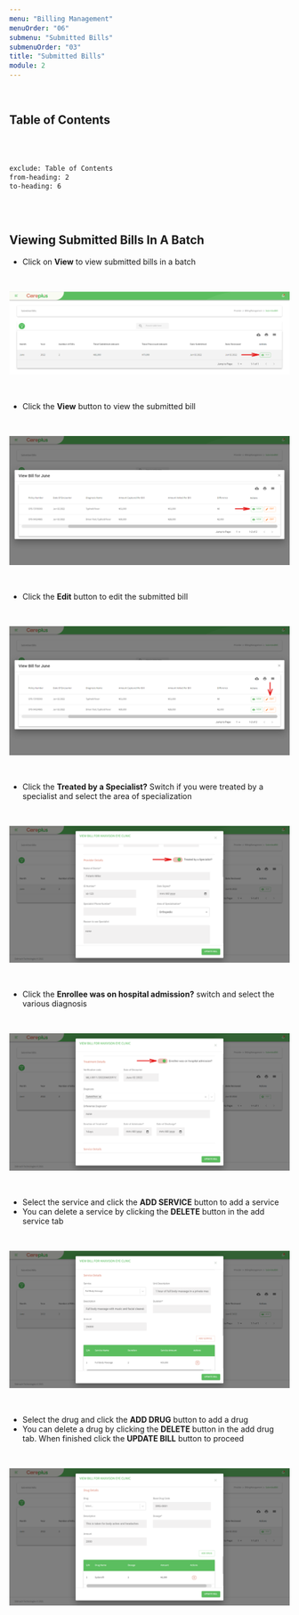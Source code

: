 ```yaml
---
menu: "Billing Management"
menuOrder: "06"
submenu: "Submitted Bills"
submenuOrder: "03"
title: "Submitted Bills"
module: 2
---
```


<br />

## Table of Contents

<br />
<br />

```toc
exclude: Table of Contents
from-heading: 2
to-heading: 6
```

<br />
<br />

## Viewing Submitted Bills In A Batch

- Click on **View** to view submitted bills in a batch

<br />

![Careplus Provider Submitted Bills View](/images/CareplusProviderSubmittedBillsView.png "Provider Submitted Bills View")

<br />

- Click the **View** button to view the submitted bill

<br />

![Careplus Provider Submitted Bills View View](/images/CareplusProviderSubmittedBillsViewView.png "Provider Submitted Bills View View")

<br />

- Click the **Edit** button to edit the submitted bill

<br />

![Careplus Provider Submitted Bills View Edit](/images/CareplusProviderSubmittedBillsViewEdit.png "Provider Submitted Bills View Edit")

<br />

- Click the **Treated by a Specialist?** Switch if you were treated by a specialist and select the area of specialization

<br />

![Careplus Provider Submitted Bills View Edit Modal](/images/CareplusProviderSubmittedBillsViewEditModal.png "Provider Submitted Bills View Edit Modal")

<br />

- Click the **Enrollee was on hospital admission?** switch and select the various diagnosis

<br />

![Careplus Provider Submitted Bills View Edit Modal](/images/CareplusProviderSubmittedBillsViewEditModal1.png "Provider Submitted Bills View Edit Modal")

<br />

- Select the service and click the **ADD SERVICE** button to add a service
- You can delete a service by clicking the **DELETE** button in the add service tab

<br />

![Careplus Provider Submitted Bills View Edit Modal](/images/CareplusProviderSubmittedBillsViewEditModal2.png "Provider Submitted Bills View Edit Modal")

<br />

- Select the drug and click the **ADD DRUG** button to add a drug
- You can delete a drug by clicking the **DELETE** button in the add drug tab. When finished click the **UPDATE BILL** button to proceed

<br />

![Careplus Provider Submitted Bills View Edit Modal](/images/CareplusProviderSubmittedBillsViewEditModal3.png "Provider Submitted Bills View Edit Modal")

<br />

<!-- * Click on **Delete** button to remove a benefit

<br />

![alt text](/images/DeleteBenefitButton.png "Title")

<br /> -->

<!-- * Enter Course title
* Click on **Previous** button to go back to step 1 OR
* Click on **Next** button to go to step 3

<br />

  ![alt text](/images/SchoolCategory.png "Title")

<br />

* Select Category from the list of dropdown
* Click on **Create Course** button to create new course
<br />

  ![alt text](/images/SchoolGuideline.png "Title")
<br />

* Click on the **Guidelines** tab to read guidelines on course creation
* Click on **Course Details** tab to enter course details
<br />

  ![alt text](/images/SchoolCourseDetails.png "Title")
<br />

* Enter Course description in the textbox
* Click on **Choose File** to upload course image
* Click on the **Save Course Details** button to Save course details
<br />

 ![alt text](/images/SchoolLearningPath.png "Title")

<br />


* Select learning path from the dropdown list
* Select learning area of interest
* Click on **Save Viewers Settings** button to direct you to course content tab

<br />

  ![alt text](/images/SchoolCourseContent.png "Title")

<br />

* Enter new Course section in the text area
* Click on the **Add Section** button to add new section

<br />

  ![alt text](/images/SchoolDropdownIcon.png "Title")

<br />

* Click on the arrow to add more course section
* Click on the **Add Content** button to release a dropdown

<br />

  ![alt text](/images/ChooseSchoolContent.png "Title")

<br />

* Enter Content name
* Select files to upload (PDF or Video ) from the dropdown
* Click on **Choose file** to select file from your computer
* Click on **Add Content** button to upload selected file

<br />

  ![alt text](/images/PublishCourse.png "Title")

<br />

* Click on **Preview Course** button to make neccessary corrections OR
* Click on **Publish Course** button to publish course

**Note: Once course has been published it cannot be edited**

<br />
<br /> -->
